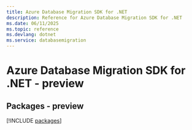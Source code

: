```yaml
---
title: Azure Database Migration SDK for .NET
description: Reference for Azure Database Migration SDK for .NET
ms.date: 06/11/2025
ms.topic: reference
ms.devlang: dotnet
ms.service: databasemigration
---
```

# Azure Database Migration SDK for .NET - preview
## Packages - preview
[!INCLUDE [packages](database-migration-index.md)]